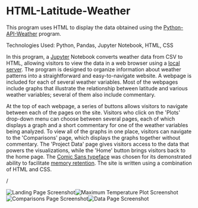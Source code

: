 # HTML-Latitude-Weather
This program uses HTML to display the data obtained using the [Python-API-Weather](https://github.com/finnwurtz/Python-API-Weather) program.

Technologies Used: Python, Pandas, Jupyter Notebook, HTML, CSS

In this program, a [Jupyter](https://jupyter.org/) Notebook converts weather data from CSV to HTML, allowing visitors to view the data in a web browser using a [local server](https://developer.mozilla.org/en-US/docs/Learn/Common_questions/set_up_a_local_testing_server). The program is designed to organize information about weather patterns into a straightforward and easy-to-navigate website. A webpage is included for each of several weather variables. Most of the webpages include graphs that illustrate the relationship between latitude and various weather variables; several of them also include commentary.

At the top of each webpage, a series of buttons allows visitors to navigate between each of the pages on the site. Visitors who click on the 'Plots' drop-down menu can choose between several pages, each of which displays a graph and a short commentary for one of the weather variables being analyzed. To view all of the graphs in one place, visitors can navigate to the 'Comparisons' page, which displays the graphs together without commentary. The 'Project Data' page gives visitors access to the data that powers the visualizations, while the 'Home' button brings visitors back to the home page. The [Comic Sans typeface](https://docs.microsoft.com/en-us/typography/font-list/comic-sans-ms) was chosen for its demonstrated ability to facilitate [memory retention](https://www.princeton.edu/news/2010/10/28/font-focus-making-ideas-harder-read-may-make-them-easier-retain). The site is written using a combination of HTML and CSS.

/

![Landing Page Screenshot](screenshots/landing_page_screenshot.png)![Maximum Temperature Plot Screenshot](screenshots/max_temp_plot_screenshot.png)
![Comparisons Page Screenshot](screenshots/comparisons_screenshot.png)![Data Page Screenshot](screenshots/project_data_screenshot.png)
